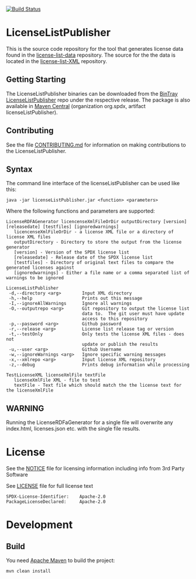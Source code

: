[![Build Status](https://travis-ci.org/spdx/LicenseListPublisher.svg?branch=master)](https://travis-ci.org/spdx/LicenseListPublisher)

# LicenseListPublisher

This is the source code repository for the tool that generates license data found in the [license-list-data](https://github.com/spdx/license-list-data) repository.  The source for the the data is located in the [license-list-XML](https://github.com/spdx/license-list-XML) repository.

## Getting Starting

The LicenseListPublisher binaries can be downloaded from the [BinTray LicenseListPublisher](https://bintray.com/spdx/spdx-tools/LicenseListPublisher) repo under the respective release.  The package is also available in [Maven Central](https://search.maven.org/artifact/org.spdx/licenseListPublisher) (organization org.spdx, artifact licenseListPublisher).

## Contributing
See the file [CONTRIBUTING.md](CONTRIBUTING.md) for information on making contributions to the LicenseListPublisher.

## Syntax
The command line interface of the licenseListPublisher can be used like this:

    java -jar licenseListPublisher.jar <function> <parameters> 

Where the following functions and parameters are supported:

```
LicenseRDFAGenerator licencenseXmlFileOrDir outputDirectory [version] [releasedate] [testfiles] [ignoredwarnings]
   licencenseXmlFileOrDir - a license XML file or a directory of license XML files
   outputDirectory - Directory to store the output from the license generator
   [version] - Version of the SPDX license list
   [releasedate] - Release date of the SPDX license list
   [testfiles] - Directory of original text files to compare the generated licenses against
   [ignoredwarnings] - Either a file name or a comma separated list of warnings to be ignored
```

```
LicenseListPublisher
 -d,--directory <arg>        Input XML directory
 -h,--help                   Prints out this message
 -I,--ignoreAllWarnings      Ignore all warnings
 -O,--outputrepo <arg>       Git repository to output the license list
                             data to.  The git user must have update
                             access to this repository
 -p,--password <arg>         Github password
 -r,--release <arg>          License list release tag or version
 -t,--testOnly               Only tests the license XML files - does not
                             update or publish the results
 -u,--user <arg>             Github Username
 -w,--ignoreWarnings <arg>   Ignore specific warning messages
 -x,--xmlrepo <arg>          Input license XML repository
 -z,--debug                  Prints debug information while processing
```

```
TestLicenseXML licenseXmlFile textFile
   licenseXmlFile XML - file to test
   textFile - Text file which should match the the license text for the licenseXmlFile
```

## WARNING
Running the LicenseRDFaGenerator for a single file will overwrite any index.html, licenses.json etc. with the single file results.

# License
See the [NOTICE](NOTICE) file for licensing information
including info from 3rd Party Software

See [LICENSE](LICENSE) file for full license text

    SPDX-License-Identifier:	Apache-2.0
    PackageLicenseDeclared:		Apache-2.0

# Development

## Build
You need [Apache Maven](http://maven.apache.org/) to build the project:

    mvn clean install
